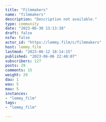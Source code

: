```yaml
---
title: "Filmmakers" 
name: "filmmakers"
description: "Description not available."
type: community
date: "2023-06-30 13:13:38"
draft: false
nsfw: false
actor_id: "https://lemmy.film/c/filmmakers"
host: lemmy.film
lastmod: "2023-06-12 18:14:15"
published: "2023-06-06 22:48:07"
subscribers: 127
posts: 29
comments: 15
weight: 29
dau: 1
wau: 5
mau: 5
instances:
- "lemmy_film"
tags: 
- "lemmy_film"

---
```

